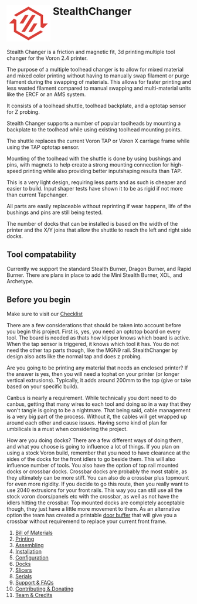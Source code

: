 # <img src="https://github.com/DraftShift/Stealthchanger/blob/main/media/Stealthchanger_logo.png?raw=true" height="100" align="top" /> StealthChanger

Stealth Changer is a friction and magnetic fit, 3d printing multiple tool changer for the Voron 2.4 printer.

The purpose of a multiple toolhead changer is to allow for mixed material and mixed color printing without having to manually swap filament or purge filament during the swapping of materials. This allows for faster printing and less wasted filament compared to manual swapping and multi-material units like the ERCF or an AMS system.

It consists of a toolhead shuttle, toolhead backplate, and a optotap sensor for Z probing.

Stealth Changer supports a number of popular toolheads by mounting a backplate to the toolhead while using existing toolhead mounting points.

The shuttle replaces the current Voron TAP or Voron X carriage frame while using the TAP optotap sensor.

Mounting of the toolhead with the shuttle is done by using bushings and pins, with magnets to help create a strong mounting connection for high-speed printing while also providing better inputshaping results than TAP.

This is a very light design, requiring less parts and as such is cheaper and easier to build.  Input shaper tests have shown it to be as rigid if not more than current Tapchanger.

All parts are easily replaceable without reprinting if wear happens, life of the bushings and pins are still being tested.

The number of docks that can be installed is based on the width of the printer and the X/Y joins that allow the shuttle to reach the left and right side docks.


## Tool compatability
Currently we support the standard Stealth Burner, Dragon Burner, and Rapid Burner.  There are plans in place to add the Mini Stealth Burner, XOL, and Archetype.

## Before you begin

Make sure to visit our [Checklist](Checklist)

There are a few considerations that should be taken into account before you begin this project. First is, yes, you need an optotop board on every tool. The board is needed as thats how klipper knows which board is active. When the tap sensor is triggered, it knows which tool it has. You do not need the other tap parts though, like the MGN9 rail. StealthChanger by design also acts like the normal tap and does z probing.

Are you going to be printing any material that needs an enclosed printer? If the answer is yes, then you will need a tophat on your printer (or longer vertical extrusions). Typically, it adds around 200mm to the top (give or take based on your specific build). 

Canbus is nearly a requirement. While technically you dont need to do canbus, getting that many wires to each tool and doing so in a way that they won't tangle is going to be a nightmare. That being said, cable management is a very big part of the process. Without it, the cables will get wrapped up around each other and cause issues. Having some kind of plan for umbilicals is a must when considering the project.

How are you doing docks? There are a few different ways of doing them, and what you choose is going to influence a lot of things. If you plan on using a stock Voron build, remember that you need to have clearance at the sides of the docks for the front idlers to go beside them. This will also influence number of tools. You also have the option of top rail mounted docks or crossbar docks. Crossbar docks are probably the most stable, as they ultimately can be more stiff. You can also do a crossbar plus topmount for even more rigidity. If you decide to go this route, then you really want to use 2040 extrusions for your front rails. This way you can still use all the stock voron doors/panels etc with the crossbar, as well as not have the idlers hitting the crossbar. Top mounted docks are completely acceptable though, they just have a little more movement to them. As an alternative option the team has created a printable [door buffer](https://github.com/DraftShift/DoorBuffer) that will give you a crossbar without requiremend to replace your current front frame.


1. [Bill of Materials](Bill-of-Materials)
2. [Printing](Printing)
3. [Assembling](Assembling)
4. [Installation](Installation)
5. [Configuration](Configuration)
6. [Docks](Docks)
7. [Slicers](Slicers)
8. [Serials](Serials)
9. [Support & FAQs](Support-and-FAQs)
10. [Contributing & Donating](Contributing-and-Donating)
11. [Team & Credits](Team-and-Credits)
